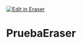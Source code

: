 <p><a target="_blank" href="https://app.eraser.io/workspace/0o3mnZooR4DICyqxrGaU" id="edit-in-eraser-github-link"><img alt="Edit in Eraser" src="https://firebasestorage.googleapis.com/v0/b/second-petal-295822.appspot.com/o/images%2Fgithub%2FOpen%20in%20Eraser.svg?alt=media&amp;token=968381c8-a7e7-472a-8ed6-4a6626da5501"></a></p>

# PruebaEraser



<!--- Eraser file: https://app.eraser.io/workspace/0o3mnZooR4DICyqxrGaU --->